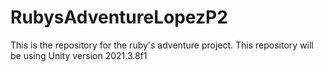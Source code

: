 # RubysAdventureLopezP2
This is the repository for the ruby's adventure project.
This repository will be using Unity version 2021.3.8f1
